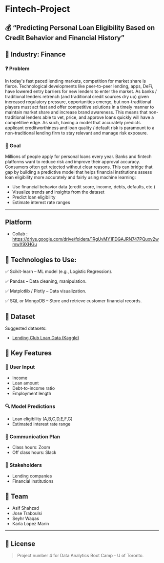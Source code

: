 # Fintech-Project

## 💰 “Predicting Personal Loan Eligibility Based on Credit Behavior and Financial History”

## 📍 Industry: Finance

### ❓ Problem
In today's fast paced lending markets, competition for market share is fierce. Technological developments like peer-to-peer lending, apps, DeFi, have lowered entry barriers for new lenders to enter the market. As banks / traditional lenders retrench (and traditional credit sources dry up) given increased regulatory pressure, opportunities emerge, but non-traditional players must act fast and offer competitive solutions in a timely manner to maintain market share and increase brand awareness. This means that non-traditional lenders able to vet, price, and approve loans quickly will have a competitive edge. As such, having a model that accurately predicts  applicant creditworthiness and loan quality / default risk is paramount to a non-traditional lending firm to stay relevant and manage risk exposure.


### 🎯 Goal
Millions of people apply for personal loans every year. Banks and fintech platforms want to reduce risk and improve their approval accuracy. Consumers often get rejected without clear reasons. This can bridge that gap by building a predictive model that helps financial institutions assess loan eligibility more accurately and fairly using machine learning:

- Use financial behavior data (credit score, income, debts, defaults, etc.)
- Visualize trends and insights from the dataset
- Predict loan eligibility
- Estimate interest rate ranges

---
## Platform
  - Collab : https://drive.google.com/drive/folders/1RgUvMY1FDGAJRN747PQuxv2wmwX9XHGu

## 🔧 Technologies to Use:
✅ Scikit-learn – ML model (e.g., Logistic Regression).

✅ Pandas – Data cleaning, manipulation.

✅ Matplotlib / Plotly – Data visualization.

✅ SQL or MongoDB – Store and retrieve customer financial records.



## 📂 Dataset
Suggested datasets:
- [Lending Club Loan Data (Kaggle)](https://www.kaggle.com/datasets/wordsforthewise/lending-club)


## 🧠 Key Features

### 🔢 User Input
- Income  
- Loan amount  
- Debt-to-income ratio  
- Employment length  
  

### 🔍 Model Predictions
- Loan eligibility (A,B,C,D,E,F,G)
- Estimated interest rate range


### 📣 Communication Plan
- Class hours: Zoom
- Off class hours: Slack 


### 👥 Stakeholders
- Lending companies
- Financial institutions

## 👥 Team
>
- Asif Shahzad
- Jose Traboulsi
- Seyhr Waqas
- Karla Lopez Marin
---

## 📄 License
> Project number 4 for Data Analytics Boot Camp - U of Toronto.


